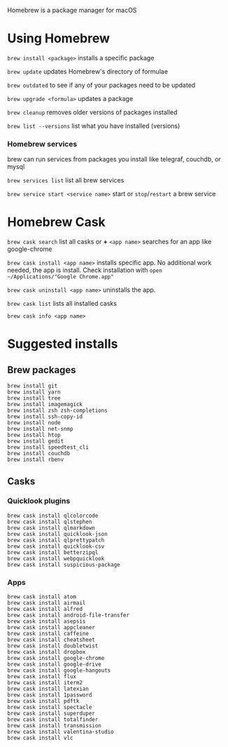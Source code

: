 Homebrew is a package manager for macOS

# Using Homebrew
`brew install <package>` installs a specific package

`brew update` updates Homebrew's directory of formulae

`brew outdated` to see if any of your packages need to be updated

`brew upgrade <formula>` updates a package

`brew cleanup` removes older versions of packages installed

`brew list --versions` list what you have installed (versions)

### Homebrew services
brew can run services from packages you install like telegraf, couchdb, or mysql

`brew services list` list all brew services

`brew service start <service name>` start or `stop`/`restart` a brew service

# Homebrew Cask
`brew cask search` list all casks or **+** `<app name>` searches for an app like google-chrome

`brew cask install <app name>` installs specific app. No additional work needed, the app is install. Check installation with `open ~/Applications/"Google Chrome.app"`

`brew cask uninstall <app name>` uninstalls the app.

`brew cask list` lists all installed casks

`brew cask info <app name>`


# Suggested installs
## Brew packages
```
brew install git
brew install yarn
brew install tree
brew install imagemagick
brew install zsh zsh-completions
brew install ssh-copy-id
brew install node
brew install net-snmp
brew install htop
brew install gedit
brew install speedtest_cli
brew install couchdb
brew install rbenv
```

## Casks
### Quicklook plugins
```
brew cask install qlcolorcode
brew cask install qlstephen
brew cask install qlmarkdown
brew cask install quicklook-json
brew cask install qlprettypatch
brew cask install quicklook-csv
brew cask install betterzipql
brew cask install webpquicklook
brew cask install suspicious-package
```

### Apps
```
brew cask install atom
brew cask install airmail
brew cask install alfred
brew cask install android-file-transfer
brew cask install asepsis
brew cask install appcleaner
brew cask install caffeine
brew cask install cheatsheet
brew cask install doubletwist
brew cask install dropbox
brew cask install google-chrome
brew cask install google-drive
brew cask install google-hangouts
brew cask install flux
brew cask install iterm2
brew cask install latexian
brew cask install 1password
brew cask install pdftk
brew cask install spectacle
brew cask install superduper
brew cask install totalfinder
brew cask install transmission
brew cask install valentina-studio
brew cask install vlc
```
